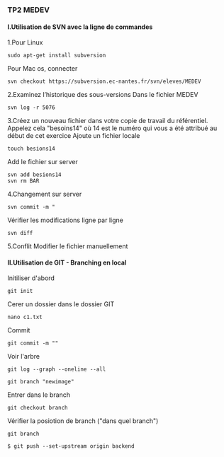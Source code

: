 ### TP2 MEDEV
#### I.Utilisation de SVN avec la ligne de commandes
1.Pour Linux
```svn
sudo apt-get install subversion
```
Pour Mac os, connecter 
```svn
svn checkout https://subversion.ec-nantes.fr/svn/eleves/MEDEV
```
2.Examinez l’historique des sous-versions 
Dans le fichier MEDEV
```svn
svn log -r 5076
```
3.Créez un nouveau fichier dans votre copie de travail du référentiel. Appelez cela "besoins14" où 14 est le numéro qui vous a été attribué au début de cet exercice
Ajoute un fichier locale
```
touch besions14
```
Add le fichier sur server
```
svn add besions14
svn rm BAR
```
4.Changement sur server
```
svn commit -m "
```
Vérifier les modifications ligne par ligne
```
svn diff
```
5.Conflit
Modifier le fichier manuellement
#### II.Utilisation de GIT - Branching en local
Initiliser d'abord
```shell
git init
```
Cerer un dossier dans le dossier GIT
```shell
nano c1.txt
```
Commit
```shell
git commit -m ""
```
Voir l'arbre
```shell
git log --graph --oneline --all
```
```shell
git branch "newimage"
```
Entrer dans le branch
```shell
git checkout branch
```
Vérifier la posiotion de branch ("dans quel branch")
```shell
git branch
```
```shell
$ git push --set-upstream origin backend
```